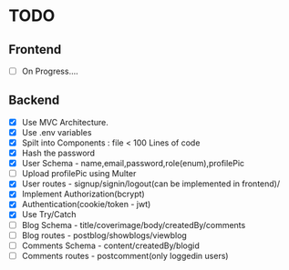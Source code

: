 # TODO

## Frontend

- [ ] On Progress....

## Backend

- [x] Use MVC Architecture.
- [x] Use .env variables
- [x] Spilt into Components : file < 100 Lines of code
- [x] Hash the password
- [x] User Schema - name,email,password,role(enum),profilePic
- [ ] Upload profilePic using Multer
- [x] User routes - signup/signin/logout(can be implemented in frontend)/
- [x] Implement Authorization(bcrypt)
- [x] Authentication(cookie/token - jwt)
- [x] Use Try/Catch
- [ ] Blog Schema - title/coverimage/body/createdBy/comments
- [ ] Blog routes - postblog/showblogs/viewblog
- [ ] Comments Schema - content/createdBy/blogid
- [ ] Comments routes - postcomment(only loggedin users)
